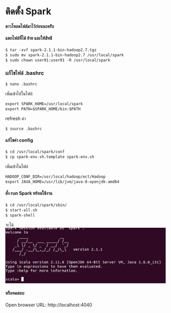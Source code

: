 # ติดตั้ง Spark

#### ดาวโหลดไฟล์มาไว้ก่อนนะครับ

#### แตกไฟล์ที่ได้ ย้าย และให้สิทธิ
```
$ tar -xvf spark-2.1.1-bin-hadoop2.7.tgz
$ sudo mv spark-2.1.1-bin-hadoop2.7 /usr/local/spark
$ sudo chown user01:user01 -R /usr/local/spark
```

###  แก้ไขไฟล์ .bashrc
```
$ nano .bashrc
```
เพิ่มเข้าไปในไฟล์
```
export SPARK_HOME=/usr/local/spark
export PATH=$SPARK_HOME/bin:$PATH
```
refresh ค่า
```
$ source .bashrc
```

#### แก้ไขค่า config
```
$ cd /usr/local/spark/conf
$ cp spark-env.sh.template spark-env.sh
```
เพิ่มเข้าในไฟล์
```
HADOOP_CONF_DIR=/usr/local/hadoop/ect/Hadoop
export JAVA_HOME=/usr/lib/jvm/java-8-openjdk-amd64
```

#### สั่ง run Spark พร้อมใช้งาน
```
$ cd /usr/local/spark/sbin/
$ start-all.sh
$ spark-shell
```
จะได้
![sparkok](images/spark-ok.png)

#### หรือทดสอบ
Open browser URL: http://localhost:4040
